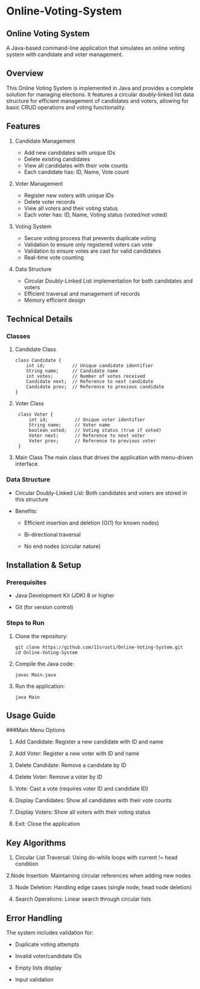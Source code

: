# Online-Voting-System
## Online Voting System
A Java-based command-line application that simulates an online voting system with candidate and voter management.

## Overview
This Online Voting System is implemented in Java and provides a complete solution for managing elections. It features a circular doubly-linked list data structure for efficient management of candidates and voters, allowing for basic CRUD operations and voting functionality.

## Features
1. Candidate Management
    - Add new candidates with unique IDs
    - Delete existing candidates
   - View all candidates with their vote counts
   - Each candidate has: ID, Name, Vote count

2. Voter Management
    - Register new voters with unique IDs
    - Delete voter records
    - View all voters and their voting status
    - Each voter has: ID, Name, Voting status (voted/not voted)

3. Voting System
   - Secure voting process that prevents duplicate voting
   -  Validation to ensure only registered voters can vote
    - Validation to ensure votes are cast for valid candidates
    - Real-time vote counting

4. Data Structure
    - Circular Doubly-Linked List implementation for both candidates and voters
    - Efficient traversal and management of records
    - Memory efficient design

## Technical Details
### Classes
1. Candidate Class
    ```
    class Candidate {
        int id;          // Unique candidate identifier
        String name;     // Candidate name
        int votes;       // Number of votes received
        Candidate next;  // Reference to next candidate
        Candidate prev;  // Reference to previous candidate
    }
2. Voter Class
   ```
    class Voter {
        int id;          // Unique voter identifier
        String name;     // Voter name
        boolean voted;   // Voting status (true if voted)
        Voter next;      // Reference to next voter
        Voter prev;      // Reference to previous voter
    }
3. Main Class
The main class that drives the application with menu-driven interface.

### Data Structure
- Circular Doubly-Linked List: Both candidates and voters are stored in this structure

- Benefits:

    - Efficient insertion and deletion (O(1) for known nodes)
    
    - Bi-directional traversal

    - No end nodes (circular nature)

## Installation & Setup
### Prerequisites
  - Java Development Kit (JDK) 8 or higher
  
  - Git (for version control)

### Steps to Run
1. Clone the repository:

    ```
    git clone https://github.com/11srusti/Online-Voting-System.git
    cd Online-Voting-System
2. Compile the Java code:

    ```
    javac Main.java
3. Run the application:

    ```
    java Main
## Usage Guide
###Main Menu Options
1. Add Candidate: Register a new candidate with ID and name

2. Add Voter: Register a new voter with ID and name

3. Delete Candidate: Remove a candidate by ID

4. Delete Voter: Remove a voter by ID

5. Vote: Cast a vote (requires voter ID and candidate ID)

6. Display Candidates: Show all candidates with their vote counts

7. Display Voters: Show all voters with their voting status

8. Exit: Close the application


## Key Algorithms
1. Circular List Traversal: Using do-while loops with current != head condition

2.Node Insertion: Maintaining circular references when adding new nodes

3. Node Deletion: Handling edge cases (single node, head node deletion)

4. Search Operations: Linear search through circular lists

## Error Handling
The system includes validation for:

- Duplicate voting attempts

- Invalid voter/candidate IDs

- Empty lists display

- Input validation
